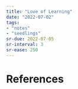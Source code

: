```yaml
---
title: "Love of Learning"
date: "2022-07-02"
tags:
- "notes"
- "seedlings"
sr-due: 2022-07-05
sr-interval: 3
sr-ease: 250
---
```


# References
